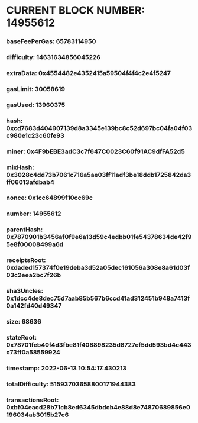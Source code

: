 # CURRENT BLOCK NUMBER: 14955612

### baseFeePerGas: 65783114950
### difficulty: 14631634856045226
### extraData: 0x4554482e4352415a59504f4f4c2e4f5247
### gasLimit: 30058619
### gasUsed: 13960375
### hash: 0xcd7683d404907139d8a3345e139bc8c52d697bc04fa04f03c980e1c23c60fe93
### miner: 0x4F9bEBE3adC3c7f647C0023C60f91AC9dfFA52d5
### mixHash: 0x3028c4dd73b7061c716a5ae03ff11adf3be18ddb1725842da3ff06013afdbab4
### nonce: 0x1cc64899f10cc69c
### number: 14955612
### parentHash: 0x7870901b3456af0f9e6a13d59c4edbb01fe54378634de42f95e8f00008499a6d
### receiptsRoot: 0xdaded157374f0e19deba3d52a05dec161056a308e8a61d03f03c2eea2bc7f26b
### sha3Uncles: 0x1dcc4de8dec75d7aab85b567b6ccd41ad312451b948a7413f0a142fd40d49347
### size: 68636
### stateRoot: 0x78701feb40f4d3fbe81f408898235d8727ef5dd593bd4c443c73ff0a58559924
### timestamp: 2022-06-13 10:54:17.430213
### totalDifficulty: 51593703658800171944383
### transactionsRoot: 0xbf04eacd28b71cb8ed6345dbdcb4e88d8e74870689856e0196034ab3015b27c6
